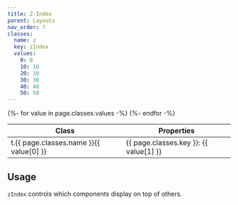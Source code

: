 ```yaml
---
title: Z-Index
parent: Layouts
nav_order: 7
classes:
  name: z
  key: zIndex
  values:
    0: 0
    10: 10
    20: 20
    30: 30
    40: 40
    50: 50
---
```


<table>
  <thead>
    <tr>
      <th>Class</th>
      <th>Properties</th>
    </tr>
  </thead>
  <tbody>
    {%- for value in page.classes.values -%}
      <tr>
        <td>t.{{ page.classes.name }}{{ value[0] }}</td>
        <td>{{ page.classes.key }}: {{ value[1] }}</td>
      </tr>
    {%- endfor -%}
  </tbody>
</table>

## Usage

`zIndex` controls which components display on top of others.
